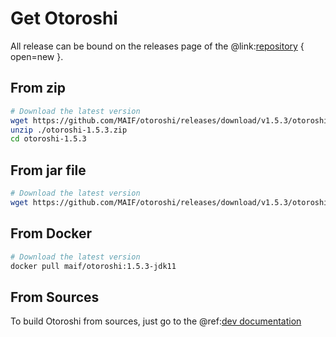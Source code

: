 # Get Otoroshi

All release can be bound on the releases page of the @link:[repository](https://github.com/MAIF/otoroshi/releases) { open=new }.

## From zip

```sh
# Download the latest version
wget https://github.com/MAIF/otoroshi/releases/download/v1.5.3/otoroshi-1.5.3.zip
unzip ./otoroshi-1.5.3.zip
cd otoroshi-1.5.3
```

## From jar file

```sh
# Download the latest version
wget https://github.com/MAIF/otoroshi/releases/download/v1.5.3/otoroshi.jar
```

## From Docker

```sh
# Download the latest version
docker pull maif/otoroshi:1.5.3-jdk11
```

## From Sources

To build Otoroshi from sources, just go to the @ref:[dev documentation](../dev.md)
